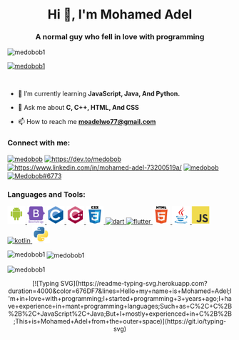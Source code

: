 <h1 align="center">Hi 👋, I'm Mohamed Adel</h1>
<h3 align="center">A normal guy who fell in love with programming</h3>

<p align="left"> <img src="https://komarev.com/ghpvc/?username=medobob1&label=Profile%20views&color=0e75b6&style=flat" alt="medobob1" /> </p>

<p align="left"> <a href="https://github.com/ryo-ma/github-profile-trophy"><img src="https://github-profile-trophy.vercel.app/?username=medobob1" alt="medobob1" /></a> </p>

<p align="left"> <a href="https://twitter.com/" target="blank"><img src="https://img.shields.io/twitter/follow/?logo=twitter&style=for-the-badge" alt="" /></a> </p>

- 🌱 I’m currently learning **JavaScript, Java, And Python.**

- 💬 Ask me about **C, C++, HTML, And CSS**

- 📫 How to reach me **moadelwo77@gmail.com**

<h3 align="left">Connect with me:</h3>
<p align="left">
<a href="https://codepen.io/medobob" target="blank"><img align="center" src="https://raw.githubusercontent.com/rahuldkjain/github-profile-readme-generator/master/src/images/icons/Social/codepen.svg" alt="medobob" height="30" width="40" /></a>
<a href="https://dev.to/https://dev.to/medobob" target="blank"><img align="center" src="https://raw.githubusercontent.com/rahuldkjain/github-profile-readme-generator/master/src/images/icons/Social/devto.svg" alt="https://dev.to/medobob" height="30" width="40" /></a>
<a href="https://linkedin.com/in/https://www.linkedin.com/in/mohamed-adel-73200519a/" target="blank"><img align="center" src="https://raw.githubusercontent.com/rahuldkjain/github-profile-readme-generator/master/src/images/icons/Social/linked-in-alt.svg" alt="https://www.linkedin.com/in/mohamed-adel-73200519a/" height="30" width="40" /></a>
<a href="https://codeforces.com/profile/medobob" target="blank"><img align="center" src="https://raw.githubusercontent.com/rahuldkjain/github-profile-readme-generator/master/src/images/icons/Social/codeforces.svg" alt="medobob" height="30" width="40" /></a>
<a href="https://discord.gg/Medobob#6773" target="blank"><img align="center" src="https://raw.githubusercontent.com/rahuldkjain/github-profile-readme-generator/master/src/images/icons/Social/discord.svg" alt="Medobob#6773" height="30" width="40" /></a>
</p>

<h3 align="left">Languages and Tools:</h3>
<p align="left"> <a href="https://developer.android.com" target="_blank" rel="noreferrer"> <img src="https://raw.githubusercontent.com/devicons/devicon/master/icons/android/android-original-wordmark.svg" alt="android" width="40" height="40"/> </a> <a href="https://getbootstrap.com" target="_blank" rel="noreferrer"> <img src="https://raw.githubusercontent.com/devicons/devicon/master/icons/bootstrap/bootstrap-plain-wordmark.svg" alt="bootstrap" width="40" height="40"/> </a> <a href="https://www.cprogramming.com/" target="_blank" rel="noreferrer"> <img src="https://raw.githubusercontent.com/devicons/devicon/master/icons/c/c-original.svg" alt="c" width="40" height="40"/> </a> <a href="https://www.w3schools.com/cpp/" target="_blank" rel="noreferrer"> <img src="https://raw.githubusercontent.com/devicons/devicon/master/icons/cplusplus/cplusplus-original.svg" alt="cplusplus" width="40" height="40"/> </a> <a href="https://www.w3schools.com/css/" target="_blank" rel="noreferrer"> <img src="https://raw.githubusercontent.com/devicons/devicon/master/icons/css3/css3-original-wordmark.svg" alt="css3" width="40" height="40"/> </a> <a href="https://dart.dev" target="_blank" rel="noreferrer"> <img src="https://www.vectorlogo.zone/logos/dartlang/dartlang-icon.svg" alt="dart" width="40" height="40"/> </a> <a href="https://flutter.dev" target="_blank" rel="noreferrer"> <img src="https://www.vectorlogo.zone/logos/flutterio/flutterio-icon.svg" alt="flutter" width="40" height="40"/> </a> <a href="https://www.w3.org/html/" target="_blank" rel="noreferrer"> <img src="https://raw.githubusercontent.com/devicons/devicon/master/icons/html5/html5-original-wordmark.svg" alt="html5" width="40" height="40"/> </a> <a href="https://www.java.com" target="_blank" rel="noreferrer"> <img src="https://raw.githubusercontent.com/devicons/devicon/master/icons/java/java-original.svg" alt="java" width="40" height="40"/> </a> <a href="https://developer.mozilla.org/en-US/docs/Web/JavaScript" target="_blank" rel="noreferrer"> <img src="https://raw.githubusercontent.com/devicons/devicon/master/icons/javascript/javascript-original.svg" alt="javascript" width="40" height="40"/> </a> <a href="https://kotlinlang.org" target="_blank" rel="noreferrer"> <img src="https://www.vectorlogo.zone/logos/kotlinlang/kotlinlang-icon.svg" alt="kotlin" width="40" height="40"/> </a> <a href="https://www.python.org" target="_blank" rel="noreferrer"> <img src="https://raw.githubusercontent.com/devicons/devicon/master/icons/python/python-original.svg" alt="python" width="40" height="40"/> </a> </p>

<p><img align="left" src="https://github-readme-stats.vercel.app/api/top-langs?username=medobob1&show_icons=true&locale=en&layout=compact" alt="medobob1" /></p>

<p>&nbsp;<img align="center" src="https://github-readme-stats.vercel.app/api?username=medobob1&show_icons=true&locale=en" alt="medobob1" /></p>

<p><img align="center" src="https://github-readme-streak-stats.herokuapp.com/?user=medobob1&" alt="medobob1" /></p>

<p align="center"> [![Typing SVG](https://readme-typing-svg.herokuapp.com?duration=4000&color=676DF7&lines=Hello+my+name+is+Mohamed+Adel;I'm+in+love+with+programming;I+started+programming+3+years+ago;I+have+experience+in+mant+programming+languages;Such+as+C%2C+C%2B%2B%2C+JavaScript%2C+Java;But+I+mostly+experienced+in+C%2B%2B;This+is+Mohamed+Adel+from+the+outer+space)](https://git.io/typing-svg) </p>
